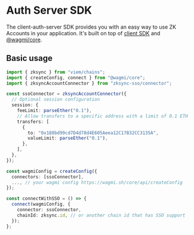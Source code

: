 # Auth Server SDK

The client-auth-server SDK provides you with an easy way to use ZK Accounts in
your application. It's built on top of [client SDK](../client/README.md) and
[@wagmi/core](https://wagmi.sh/core/getting-started).

## Basic usage

```ts
import { zksync } from "viem/chains";
import { createConfig, connect } from "@wagmi/core";
import { zksyncAccountConnector } from "zksync-sso/connector";

const ssoConnector = zksyncAccountConnector({
  // Optional session configuration
  session: {
    feeLimit: parseEther("0.1"),
    // Allow transfers to a specific address with a limit of 0.1 ETH
    transfers: [
      {
        to: "0x188bd99cd7D4d78d4E605Aeea12C17B32CC3135A",
        valueLimit: parseEther("0.1"),
      },
    ],
  },
});

const wagmiConfig = createConfig({
  connectors: [ssoConnector],
  ..., // your wagmi config https://wagmi.sh/core/api/createConfig
});

const connectWithSSO = () => {
  connect(wagmiConfig, {
    connector: ssoConnector,
    chainId: zksync.id, // or another chain id that has SSO support
  });
};
```
